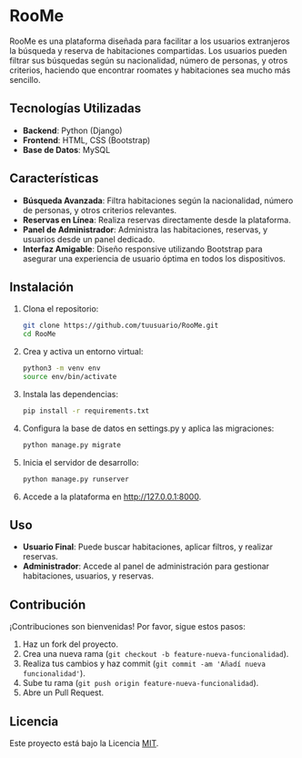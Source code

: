 
# RooMe

RooMe es una plataforma diseñada para facilitar a los usuarios extranjeros la búsqueda y reserva de habitaciones compartidas. Los usuarios pueden filtrar sus búsquedas según su nacionalidad, número de personas, y otros criterios, haciendo que encontrar roomates y habitaciones sea mucho más sencillo.

## Tecnologías Utilizadas

- **Backend**: Python (Django)
- **Frontend**: HTML, CSS (Bootstrap)
- **Base de Datos**: MySQL

## Características

- **Búsqueda Avanzada**: Filtra habitaciones según la nacionalidad, número de personas, y otros criterios relevantes.
- **Reservas en Línea**: Realiza reservas directamente desde la plataforma.
- **Panel de Administrador**: Administra las habitaciones, reservas, y usuarios desde un panel dedicado.
- **Interfaz Amigable**: Diseño responsive utilizando Bootstrap para asegurar una experiencia de usuario óptima en todos los dispositivos.

## Instalación

1. Clona el repositorio:

   ```bash
   git clone https://github.com/tuusuario/RooMe.git
   cd RooMe

2. Crea y activa un entorno virtual:

    ```bash
   python3 -m venv env
    source env/bin/activate

3. Instala las dependencias:

    ```bash
    pip install -r requirements.txt

4. Configura la base de datos en settings.py y aplica las migraciones:

    ```bash
    python manage.py migrate

5. Inicia el servidor de desarrollo:
    ```bash
    python manage.py runserver

6. Accede a la plataforma en http://127.0.0.1:8000.

## Uso

- **Usuario Final**: Puede buscar habitaciones, aplicar filtros, y realizar reservas.
- **Administrador**: Accede al panel de administración para gestionar habitaciones, usuarios, y reservas.

## Contribución

¡Contribuciones son bienvenidas! Por favor, sigue estos pasos:

1. Haz un fork del proyecto.
2. Crea una nueva rama (`git checkout -b feature-nueva-funcionalidad`).
3. Realiza tus cambios y haz commit (`git commit -am 'Añadí nueva funcionalidad'`).
4. Sube tu rama (`git push origin feature-nueva-funcionalidad`).
5. Abre un Pull Request.

## Licencia

Este proyecto está bajo la Licencia [MIT](LICENSE).

